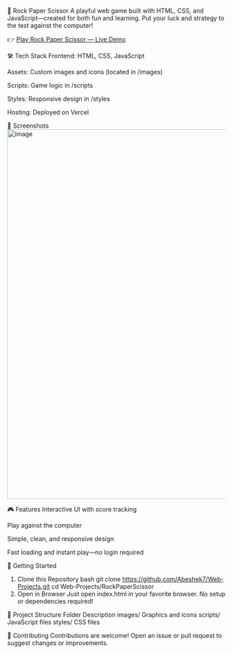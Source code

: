 🚀 Rock Paper Scissor
A playful web game built with HTML, CSS, and JavaScript—created for both fun and learning. 
Put your luck and strategy to the test against the computer!

👉 [Play Rock Paper Scissor — Live Demo](https://rockpaperscissor-abesheks-projects.vercel.app/)

🛠 Tech Stack
Frontend: HTML, CSS, JavaScript

Assets: Custom images and icons (located in /images)

Scripts: Game logic in /scripts

Styles: Responsive design in /styles

Hosting: Deployed on Vercel

📸 Screenshots
<img width="1907" height="852" alt="image" src="https://github.com/user-attachments/assets/ccd37386-2377-4d73-9ec8-d0e55b092118" />


🎮 Features
Interactive UI with score tracking

Play against the computer

Simple, clean, and responsive design

Fast loading and instant play—no login required

🏁 Getting Started
1. Clone this Repository
bash
git clone https://github.com/Abeshek7/Web-Projects.git
cd Web-Projects/RockPaperScissor
2. Open in Browser
Just open index.html in your favorite browser.
No setup or dependencies required!

📂 Project Structure
Folder	Description
images/	Graphics and icons
scripts/	JavaScript files
styles/	CSS files

🤝 Contributing
Contributions are welcome! Open an issue or pull request to suggest changes or improvements.
